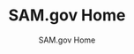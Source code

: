 ---
layout: resources-landing
title: "SAM.gov Home"
subtitle: "SAM.gov Home"
external_link: https://sam.gov/content/home
filters: federal-financial-assistance uniform-guidance-2-cfr-200 website
fiscal_year:
---